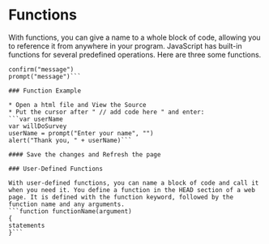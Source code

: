 # Functions

With functions, you can give a name to a whole block of code, allowing you to reference it from anywhere in your program. JavaScript has built-in functions for several predefined operations. Here are three some functions.

 ```alert("message")
 confirm("message")
 prompt("message")```

### Function Example

* Open a html file and View the Source
* Put the cursor after " // add code here " and enter:
```var userName
var willDoSurvey
userName = prompt("Enter your name", "")
alert("Thank you, " + userName)```

#### Save the changes and Refresh the page

### User-Defined Functions

With user-defined functions, you can name a block of code and call it when you need it. You define a function in the HEAD section of a web page. It is defined with the function keyword, followed by the function name and any arguments.
```function functionName(argument)
{
statements
}```